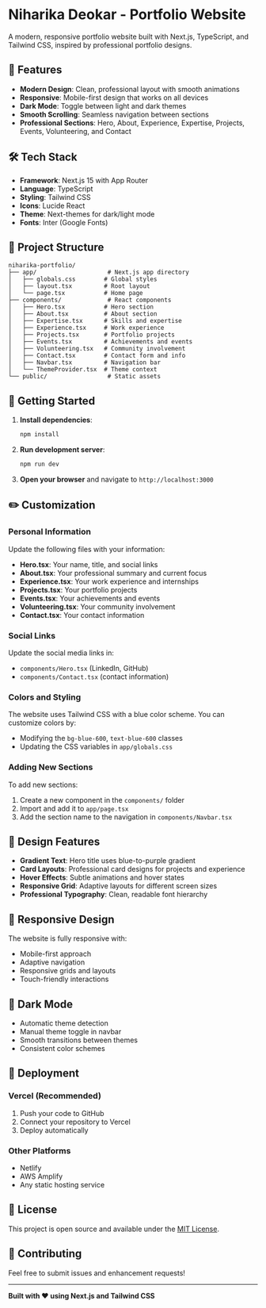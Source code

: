 # Niharika Deokar - Portfolio Website

A modern, responsive portfolio website built with Next.js, TypeScript, and Tailwind CSS, inspired by professional portfolio designs.

## 🚀 Features

- **Modern Design**: Clean, professional layout with smooth animations
- **Responsive**: Mobile-first design that works on all devices
- **Dark Mode**: Toggle between light and dark themes
- **Smooth Scrolling**: Seamless navigation between sections
- **Professional Sections**: Hero, About, Experience, Expertise, Projects, Events, Volunteering, and Contact

## 🛠️ Tech Stack

- **Framework**: Next.js 15 with App Router
- **Language**: TypeScript
- **Styling**: Tailwind CSS
- **Icons**: Lucide React
- **Theme**: Next-themes for dark/light mode
- **Fonts**: Inter (Google Fonts)

## 📁 Project Structure

```
niharika-portfolio/
├── app/                    # Next.js app directory
│   ├── globals.css        # Global styles
│   ├── layout.tsx         # Root layout
│   └── page.tsx           # Home page
├── components/             # React components
│   ├── Hero.tsx           # Hero section
│   ├── About.tsx          # About section
│   ├── Expertise.tsx      # Skills and expertise
│   ├── Experience.tsx     # Work experience
│   ├── Projects.tsx       # Portfolio projects
│   ├── Events.tsx         # Achievements and events
│   ├── Volunteering.tsx   # Community involvement
│   ├── Contact.tsx        # Contact form and info
│   ├── Navbar.tsx         # Navigation bar
│   └── ThemeProvider.tsx  # Theme context
└── public/                 # Static assets
```

## 🚀 Getting Started

1. **Install dependencies**:
   ```bash
   npm install
   ```

2. **Run development server**:
   ```bash
   npm run dev
   ```

3. **Open your browser** and navigate to `http://localhost:3000`

## ✏️ Customization

### Personal Information
Update the following files with your information:

- **Hero.tsx**: Your name, title, and social links
- **About.tsx**: Your professional summary and current focus
- **Experience.tsx**: Your work experience and internships
- **Projects.tsx**: Your portfolio projects
- **Events.tsx**: Your achievements and events
- **Volunteering.tsx**: Your community involvement
- **Contact.tsx**: Your contact information

### Social Links
Update the social media links in:
- `components/Hero.tsx` (LinkedIn, GitHub)
- `components/Contact.tsx` (contact information)

### Colors and Styling
The website uses Tailwind CSS with a blue color scheme. You can customize colors by:
- Modifying the `bg-blue-600`, `text-blue-600` classes
- Updating the CSS variables in `app/globals.css`

### Adding New Sections
To add new sections:
1. Create a new component in the `components/` folder
2. Import and add it to `app/page.tsx`
3. Add the section name to the navigation in `components/Navbar.tsx`

## 🎨 Design Features

- **Gradient Text**: Hero title uses blue-to-purple gradient
- **Card Layouts**: Professional card designs for projects and experience
- **Hover Effects**: Subtle animations and hover states
- **Responsive Grid**: Adaptive layouts for different screen sizes
- **Professional Typography**: Clean, readable font hierarchy

## 📱 Responsive Design

The website is fully responsive with:
- Mobile-first approach
- Adaptive navigation
- Responsive grids and layouts
- Touch-friendly interactions

## 🌙 Dark Mode

- Automatic theme detection
- Manual theme toggle in navbar
- Smooth transitions between themes
- Consistent color schemes

## 🚀 Deployment

### Vercel (Recommended)
1. Push your code to GitHub
2. Connect your repository to Vercel
3. Deploy automatically

### Other Platforms
- Netlify
- AWS Amplify
- Any static hosting service

## 📝 License

This project is open source and available under the [MIT License](LICENSE).

## 🤝 Contributing

Feel free to submit issues and enhancement requests!

---

**Built with ❤️ using Next.js and Tailwind CSS**
